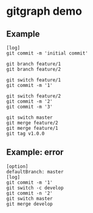 # gitgraph demo

## Example

```gitgraph
[log]
git commit -m 'initial commit'

git branch feature/1
git branch feature/2

git switch feature/1
git commit -m '1'

git switch feature/2
git commit -m '2'
git commit -m '3'

git switch master
git merge feature/2
git merge feature/1
git tag v1.0.0
```

## Example: error

```gitgraph
[option]
defaultBranch: master
[log]
git commit -m '1'
git switch -c develop
git commit -n '2'
git switch master
git merge develop
```
